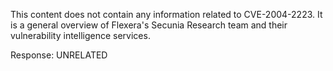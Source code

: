 This content does not contain any information related to CVE-2004-2223. It is a general overview of Flexera's Secunia Research team and their vulnerability intelligence services.

Response: UNRELATED